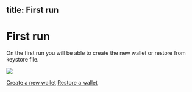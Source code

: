title: First run
---

# First run

On the first run you will be able to create the new wallet or restore from keystore file.

<img src="/images/first_run_create/first_run_wallet_create_1.png">

<a href="create_new_wallet.html">Create a new wallet</a>
<a href="restore_new_wallet.html">Restore a wallet</a>
